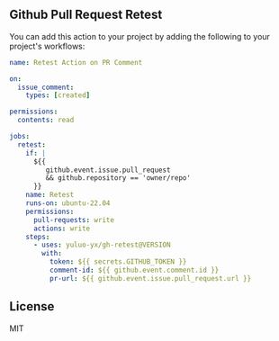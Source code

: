 ## Github Pull Request Retest

You can add this action to your project by adding the following to your project's workflows:

```yml
name: Retest Action on PR Comment

on:
  issue_comment:
    types: [created]

permissions:
  contents: read

jobs:
  retest:
    if: |
      ${{
         github.event.issue.pull_request
         && github.repository == 'owner/repo'
      }}
    name: Retest
    runs-on: ubuntu-22.04
    permissions:
      pull-requests: write
      actions: write
    steps:
      - uses: yuluo-yx/gh-retest@VERSION
        with:
          token: ${{ secrets.GITHUB_TOKEN }}
          comment-id: ${{ github.event.comment.id }}
          pr-url: ${{ github.event.issue.pull_request.url }}
```

## License

MIT

